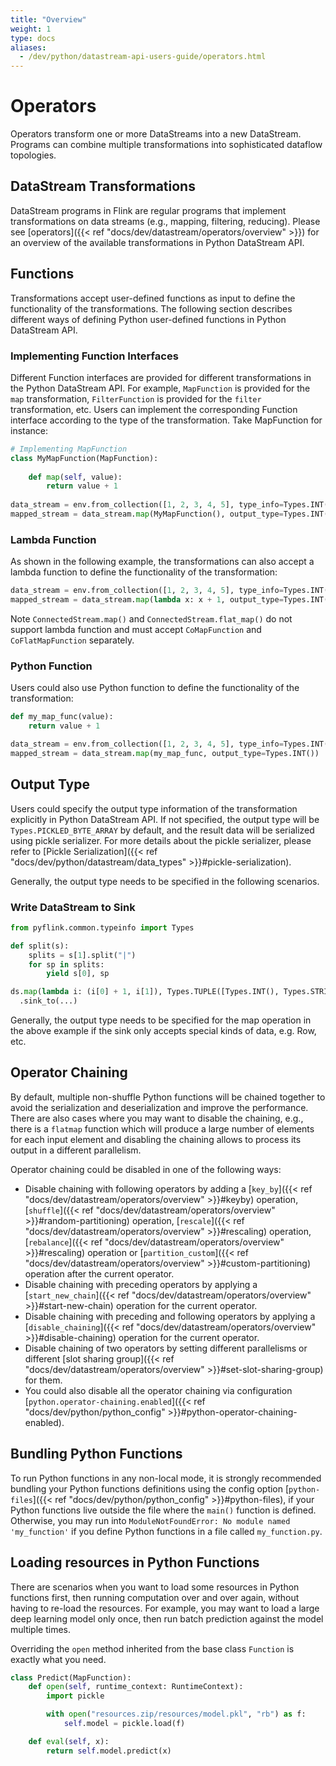 ```yaml
---
title: "Overview"
weight: 1
type: docs
aliases:
  - /dev/python/datastream-api-users-guide/operators.html
---
```

<!--
Licensed to the Apache Software Foundation (ASF) under one
or more contributor license agreements.  See the NOTICE file
distributed with this work for additional information
regarding copyright ownership.  The ASF licenses this file
to you under the Apache License, Version 2.0 (the
"License"); you may not use this file except in compliance
with the License.  You may obtain a copy of the License at

  http://www.apache.org/licenses/LICENSE-2.0

Unless required by applicable law or agreed to in writing,
software distributed under the License is distributed on an
"AS IS" BASIS, WITHOUT WARRANTIES OR CONDITIONS OF ANY
KIND, either express or implied.  See the License for the
specific language governing permissions and limitations
under the License.
-->

# Operators

Operators transform one or more DataStreams into a new DataStream. Programs can combine multiple transformations into 
sophisticated dataflow topologies.

## DataStream Transformations

DataStream programs in Flink are regular programs that implement transformations on data streams (e.g., mapping, 
filtering, reducing). Please see [operators]({{< ref "docs/dev/datastream/operators/overview" >}})
for an overview of the available transformations in Python DataStream API.

## Functions
Transformations accept user-defined functions as input to define the functionality of the transformations.
The following section describes different ways of defining Python user-defined functions in Python DataStream API.

### Implementing Function Interfaces
Different Function interfaces are provided for different transformations in the Python DataStream API. For example, 
`MapFunction` is provided for the `map` transformation, `FilterFunction` is provided for the `filter` transformation, etc.
Users can implement the corresponding Function interface according to the type of the transformation. Take MapFunction for
instance:

```python
# Implementing MapFunction
class MyMapFunction(MapFunction):
    
    def map(self, value):
        return value + 1
        
data_stream = env.from_collection([1, 2, 3, 4, 5], type_info=Types.INT())
mapped_stream = data_stream.map(MyMapFunction(), output_type=Types.INT())
```

### Lambda Function
As shown in the following example, the transformations can also accept a lambda function to define the functionality of the transformation:

```python
data_stream = env.from_collection([1, 2, 3, 4, 5], type_info=Types.INT())
mapped_stream = data_stream.map(lambda x: x + 1, output_type=Types.INT())
```

<span class="label label-info">Note</span> `ConnectedStream.map()` and `ConnectedStream.flat_map()` do not support
lambda function and must accept `CoMapFunction` and `CoFlatMapFunction` separately.

### Python Function
Users could also use Python function to define the functionality of the transformation:

```python
def my_map_func(value):
    return value + 1

data_stream = env.from_collection([1, 2, 3, 4, 5], type_info=Types.INT())
mapped_stream = data_stream.map(my_map_func, output_type=Types.INT())
```

## Output Type

Users could specify the output type information of the transformation explicitly in Python DataStream API. If not
specified, the output type will be `Types.PICKLED_BYTE_ARRAY` by default, and the result data will be serialized using pickle serializer.
For more details about the pickle serializer, please refer to [Pickle Serialization]({{< ref "docs/dev/python/datastream/data_types" >}}#pickle-serialization).

Generally, the output type needs to be specified in the following scenarios.

### Write DataStream to Sink

```python
from pyflink.common.typeinfo import Types

def split(s):
    splits = s[1].split("|")
    for sp in splits:
        yield s[0], sp

ds.map(lambda i: (i[0] + 1, i[1]), Types.TUPLE([Types.INT(), Types.STRING()])) \
  .sink_to(...)
```

Generally, the output type needs to be specified for the map operation in the above example if the sink only accepts special kinds of data, e.g. Row, etc.

## Operator Chaining

By default, multiple non-shuffle Python functions will be chained together to avoid the serialization and
deserialization and improve the performance. There are also cases where you may want to disable
the chaining, e.g., there is a `flatmap` function which will produce a large number of elements for
each input element and disabling the chaining allows to process its output in a different parallelism.

Operator chaining could be disabled in one of the following ways:
- Disable chaining with following operators by adding a [`key_by`]({{< ref "docs/dev/datastream/operators/overview" >}}#keyby) operation,
  [`shuffle`]({{< ref "docs/dev/datastream/operators/overview" >}}#random-partitioning) operation,
  [`rescale`]({{< ref "docs/dev/datastream/operators/overview" >}}#rescaling) operation,
  [`rebalance`]({{< ref "docs/dev/datastream/operators/overview" >}}#rescaling) operation or
  [`partition_custom`]({{< ref "docs/dev/datastream/operators/overview" >}}#custom-partitioning) operation
  after the current operator.
- Disable chaining with preceding operators by applying a
  [`start_new_chain`]({{< ref "docs/dev/datastream/operators/overview" >}}#start-new-chain) operation for the current operator.
- Disable chaining with preceding and following operators by applying a
  [`disable_chaining`]({{< ref "docs/dev/datastream/operators/overview" >}}#disable-chaining) operation for the current operator.
- Disable chaining of two operators by setting different parallelisms or different
  [slot sharing group]({{< ref "docs/dev/datastream/operators/overview" >}}#set-slot-sharing-group) for them.
- You could also disable all the operator chaining via configuration
  [`python.operator-chaining.enabled`]({{< ref "docs/dev/python/python_config" >}}#python-operator-chaining-enabled).

## Bundling Python Functions

To run Python functions in any non-local mode, it is strongly recommended
bundling your Python functions definitions using the config option [`python-files`]({{< ref "docs/dev/python/python_config" >}}#python-files),
if your Python functions live outside the file where the `main()` function is defined.
Otherwise, you may run into `ModuleNotFoundError: No module named 'my_function'`
if you define Python functions in a file called `my_function.py`.

## Loading resources in Python Functions

There are scenarios when you want to load some resources in Python functions first,
then running computation over and over again, without having to re-load the resources.
For example, you may want to load a large deep learning model only once,
then run batch prediction against the model multiple times.

Overriding the `open` method inherited from the base class `Function` is exactly what you need.

```python
class Predict(MapFunction):
    def open(self, runtime_context: RuntimeContext):
        import pickle

        with open("resources.zip/resources/model.pkl", "rb") as f:
            self.model = pickle.load(f)

    def eval(self, x):
        return self.model.predict(x)
```
